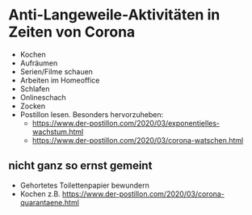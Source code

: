 # Anti-Langeweile-Aktivitäten in Zeiten von Corona

- Kochen
- Aufräumen
- Serien/Filme schauen
- Arbeiten im Homeoffice
- Schlafen
- Onlineschach
- Zocken
- Postillon lesen. Besonders hervorzuheben:
    - https://www.der-postillon.com/2020/03/exponentielles-wachstum.html
    - https://www.der-postillon.com/2020/03/corona-watschen.html

## nicht ganz so ernst gemeint
- Gehortetes Toilettenpapier bewundern
- Kochen z.B. https://www.der-postillon.com/2020/03/corona-quarantaene.html
